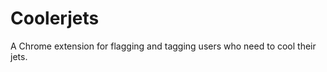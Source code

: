 Coolerjets
==========

A Chrome extension for flagging and tagging users who need to cool their jets.
